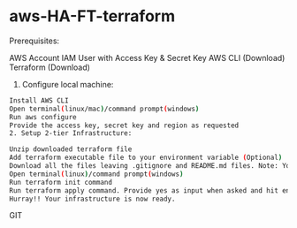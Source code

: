 # aws-HA-FT-terraform

Prerequisites:

AWS Account
IAM User with Access Key & Secret Key
AWS CLI (Download)
Terraform (Download)
1. Configure local machine:
```sh
Install AWS CLI
Open terminal(linux/mac)/command prompt(windows)
Run aws configure
Provide the access key, secret key and region as requested
2. Setup 2-tier Infrastructure:
```
```sh
Unzip downloaded terraform file
Add terraform executable file to your environment variable (Optional)
Download all the files leaving .gitignore and README.md files. Note: You must generate your own private & public key
Open terminal(linux)/command prompt(windows)
Run terraform init command
Run terraform apply command. Provide yes as input when asked and hit enter
Hurray!! Your infrastructure is now ready.
```
GIT
